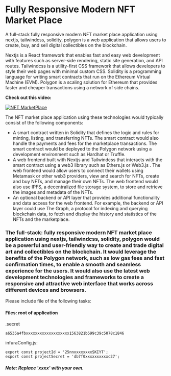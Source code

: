 # Fully Responsive Modern NFT Market Place  

A full-stack fully responsive modern NFT market place application using nextjs, tailwindcss, solidity, polygon is a web application that allows users to create, buy, and sell digital collectibles on the blockchain. 

Nextjs is a React framework that enables fast and easy web development with features such as server-side rendering, static site generation, and API routes. Tailwindcss is a utility-first CSS framework that allows developers to style their web pages with minimal custom CSS. Solidity is a programming language for writing smart contracts that run on the Ethereum Virtual Machine (EVM). Polygon is a scaling solution for Ethereum that provides faster and cheaper transactions using a network of side chains.

**Check out this video:**

[![NFT MarketPlace](https://img.youtube.com/vi/trKvYA3ttuM/0.jpg)](https://www.youtube.com/watch?v=trKvYA3ttuM)


The NFT market place application using these technologies would typically consist of the following components:

- A smart contract written in Solidity that defines the logic and rules for minting, listing, and transferring NFTs. The smart contract would also handle the payments and fees for the marketplace transactions. The smart contract would be deployed to the Polygon network using a development environment such as Hardhat or Truffle.
- A web frontend built with Nextjs and Tailwindcss that interacts with the smart contract using a web3 library such as Ethers.js or Web3.js . The web frontend would allow users to connect their wallets using Metamask or other web3 providers, view and search for NFTs, create and buy NFTs, and manage their own NFTs. The web frontend would also use IPFS, a decentralized file storage system, to store and retrieve the images and metadata of the NFTs.
- An optional backend or API layer that provides additional functionality and data access for the web frontend. For example, the backend or API layer could use The Graph, a protocol for indexing and querying blockchain data, to fetch and display the history and statistics of the NFTs and the marketplace.

### The full-stack: fully responsive modern NFT market place application using nextjs, tailwindcss, solidity, polygon would be a powerful and user-friendly way to create and trade digital art and collectibles on the blockchain. It would leverage the benefits of the Polygon network, such as low gas fees and fast confirmation times, to enable a smooth and seamless experience for the users. It would also use the latest web development technologies and frameworks to create a responsive and attractive web interface that works across different devices and browsers.

Please include file of the following tasks:

#### Files: root of application
  .secret
  ```shell
  a6535a4fbxxxxxxxxxxxxxxxxxxx1563821b599c39c5078c1846
  ```
  infuraConfig.js:
  ```shell
  export const projectId = '25nnxxxxxxxxSKIYT';
  export const projectSecret = 'db7f0xxxxxxxxxxc27';
  ```

##### Note: Replace 'xxxx' with your own.

